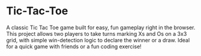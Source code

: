 # Tic-Tac-Toe
A classic Tic Tac Toe game built for easy, fun gameplay right in the browser. This project allows two players to take turns marking Xs and Os on a 3x3 grid, with simple win-detection logic to declare the winner or a draw. Ideal for a quick game with friends or a fun coding exercise!
